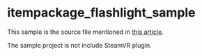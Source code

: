 # itempackage_flashlight_sample

This sample is the source file mentioned in [this article](https://medium.com/@pofu.lu/unity-steamvr-itempackage-教學-1bf51aceaf98).<p>
The sample project is not include SteamVR plugin.
